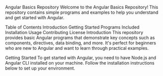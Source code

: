 Angular Basics Repository
Welcome to the Angular Basics Repository! This repository contains simple programs and examples to help you understand and get started with Angular.

Table of Contents
Introduction
Getting Started
Programs Included
Installation
Usage
Contributing
License
Introduction
This repository provides basic Angular programs that demonstrate key concepts such as components, directives, data binding, and more. It's perfect for beginners who are new to Angular and want to learn through practical examples.

Getting Started
To get started with Angular, you need to have Node.js and Angular CLI installed on your machine. Follow the installation instructions below to set up your environment.

